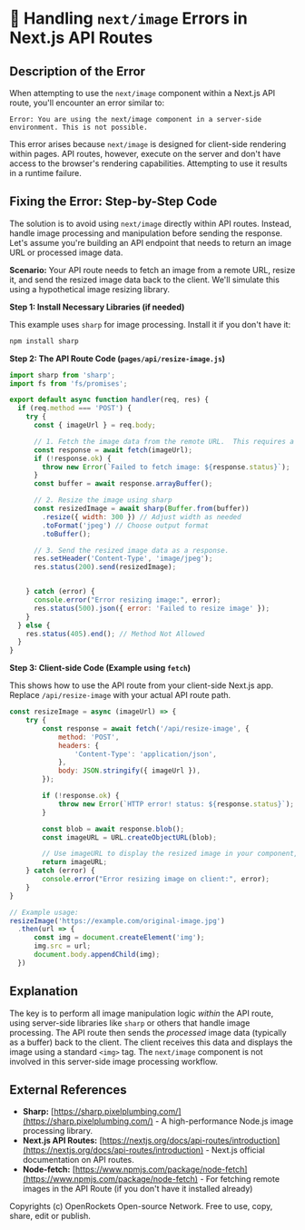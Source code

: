 # 🐞 Handling `next/image` Errors in Next.js API Routes


## Description of the Error

When attempting to use the `next/image` component within a Next.js API route, you'll encounter an error similar to:

```
Error: You are using the next/image component in a server-side environment. This is not possible.
```

This error arises because `next/image` is designed for client-side rendering within pages. API routes, however, execute on the server and don't have access to the browser's rendering capabilities.  Attempting to use it results in a runtime failure.

## Fixing the Error: Step-by-Step Code

The solution is to avoid using `next/image` directly within API routes.  Instead, handle image processing and manipulation before sending the response.  Let's assume you're building an API endpoint that needs to return an image URL or processed image data.

**Scenario:**  Your API route needs to fetch an image from a remote URL, resize it, and send the resized image data back to the client.  We'll simulate this using a hypothetical image resizing library.


**Step 1:  Install Necessary Libraries (if needed)**

This example uses `sharp` for image processing. Install it if you don't have it:

```bash
npm install sharp
```


**Step 2:  The API Route Code (`pages/api/resize-image.js`)**


```javascript
import sharp from 'sharp';
import fs from 'fs/promises';

export default async function handler(req, res) {
  if (req.method === 'POST') {
    try {
      const { imageUrl } = req.body;

      // 1. Fetch the image data from the remote URL.  This requires a library like 'node-fetch'
      const response = await fetch(imageUrl);
      if (!response.ok) {
        throw new Error(`Failed to fetch image: ${response.status}`);
      }
      const buffer = await response.arrayBuffer();

      // 2. Resize the image using sharp
      const resizedImage = await sharp(Buffer.from(buffer))
        .resize({ width: 300 }) // Adjust width as needed
        .toFormat('jpeg') // Choose output format
        .toBuffer();

      // 3. Send the resized image data as a response.
      res.setHeader('Content-Type', 'image/jpeg');
      res.status(200).send(resizedImage);


    } catch (error) {
      console.error("Error resizing image:", error);
      res.status(500).json({ error: 'Failed to resize image' });
    }
  } else {
    res.status(405).end(); // Method Not Allowed
  }
}
```

**Step 3:  Client-side Code (Example using `fetch`)**

This shows how to use the API route from your client-side Next.js app. Replace `/api/resize-image` with your actual API route path.

```javascript
const resizeImage = async (imageUrl) => {
    try {
        const response = await fetch('/api/resize-image', {
            method: 'POST',
            headers: {
                'Content-Type': 'application/json',
            },
            body: JSON.stringify({ imageUrl }),
        });

        if (!response.ok) {
            throw new Error(`HTTP error! status: ${response.status}`);
        }

        const blob = await response.blob();
        const imageURL = URL.createObjectURL(blob);

        // Use imageURL to display the resized image in your component, for example, in an <img> tag
        return imageURL;
    } catch (error) {
        console.error("Error resizing image on client:", error);
    }
}

// Example usage:
resizeImage('https://example.com/original-image.jpg')
  .then(url => {
      const img = document.createElement('img');
      img.src = url;
      document.body.appendChild(img);
  })

```


## Explanation

The key is to perform all image manipulation logic *within* the API route, using server-side libraries like `sharp` or others that handle image processing.  The API route then sends the *processed* image data (typically as a buffer) back to the client.  The client receives this data and displays the image using a standard `<img>` tag.  The `next/image` component is not involved in this server-side image processing workflow.


## External References

* **Sharp:** [https://sharp.pixelplumbing.com/](https://sharp.pixelplumbing.com/) -  A high-performance Node.js image processing library.
* **Next.js API Routes:** [https://nextjs.org/docs/api-routes/introduction](https://nextjs.org/docs/api-routes/introduction) -  Next.js official documentation on API routes.
* **Node-fetch:** [https://www.npmjs.com/package/node-fetch](https://www.npmjs.com/package/node-fetch) - For fetching remote images in the API Route (if you don't have it installed already)


Copyrights (c) OpenRockets Open-source Network. Free to use, copy, share, edit or publish.

